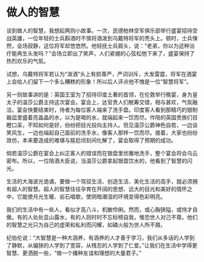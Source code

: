 # 做人的智慧

谈到做人的智慧，我想起两则小故事。一次，民德柏林空军俱乐部举行盛宴招待空战英雄，一位年轻的士兵斟酒时不慎将酒泼到乌戴特将军的秃头上。顿时，士兵悚然，会场寂静，这位将军却悠悠然。他轻抚士兵肩头，说：“老弟，你以为这种治疗能再生头发吗？”会场立即出了笑声，人们紧绷的心弦松弛下来了，盛宴保持了热烈欢乐的气氛。 

试想，乌戴特将军若认为“泼酒”头上有损尊严，严词训斥，大发雷霆，将军在酒宴上会给人们留下一个多么糟糕的形象！所以后人评点他不愧是一位“智慧将军”。 

另一则故事讲的是：英国王室为了招待印度土著的首领，在伦敦举行晚宴，身为皇太子的温莎公爵主持这次宴会。宴会上，达官贵人们觥筹交错，相与甚欢，气氛融洽。宴会快要结束时，侍者为每位客人端来了洗手盘。印度客人看到那精巧的银制器皿里盛着亮晶晶的水，以为是喝的水，就端起来一饮而尽。作陪的英国贵族们目瞪口呆，不知如何是好，纷纷把目光投向主持人。但见温莎公爵神色自若，一边谈笑风生，一边也端起自己面前的洗手水，像客人那样一饮而尽。接着，大家也纷纷效仿，本来要造成的难堪与尴尬顷刻间化解了，宴会取得了预期的成功。 

倘若温莎公爵在宴会上纠正客人的错误而在银盘里优雅地洗手，整个宴会将会乌云密布。所以，一位陪酒大臣说，当温莎公爵拿起银盘饮水的，他看到了智慧的闪光。 

生活的大海波光诡谲，要做一个驾驭生活、创造生活、美化生活的高手，就必须拥有超人的智慧。超人的智慧往往孕育在开阔的思想、远大的目光和美好的情怀之中，它能使月光生暖、岩石唱歌，使阴暗潮湿的环境变得色彩明亮。 

我们的生活中有一些人，看似才高八斗，机敏伶俐。然而，或心胸狭隘，或恃才自傲。有的人处处显山露水，有的人则时时不忘标榜自我，惟恐世人对己不尊。他们的智慧之光只为自己的虚荣和私利而闪耀，如磷火般为世人所不屑。 

纪伯伦说：“大智慧是一种大涵养，有涵养的人才善于学习，我们从多话的人学到了静默，从偏狭的人学到了宽容，从残忍的人学到了仁爱。”让我们在生活中学得更智慧、更洒脱一些，“做一个播种友谊和理想的大量君子。”
 